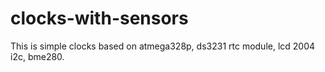 # clocks-with-sensors
This is simple clocks based on atmega328p, ds3231 rtc module, lcd 2004 i2c, bme280.
